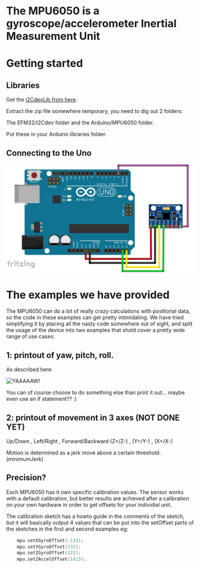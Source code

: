 The MPU6050 is a gyroscope/accelerometer Inertial Measurement Unit
==================================================================

Getting started
===============

Libraries
---------

Get the [i2CdevLib from here](https://github.com/jrowberg/i2cdevlib/archive/master.zip).

Extract the zip file somewhere temporary, you need to dig out 2 folders:

The EFM32/I2Cdev folder and the Arduino/MPU6050 folder.

Put these in your Arduino libraries folder.

Connecting to the Uno
---------------------

![6050!](mpu_6050.jpg "6050")



The examples we have provided
=============================

The MPU6050 can do a lot of really crazy calculations with positional data, so the code in these examples can get pretty intimidating. We have tried simplifying it by placing all the nasty code somewhere out of sight, and split the usage of the device into two examples that shold cover a pretty wide range of use cases:

1: printout of yaw, pitch, roll. 
--------------------------------
As described here:

![YAAAAAW!](http://doc.aldebaran.com/2-1/_images/rollPitchYaw.png "YPR")

You can of course choose to do something else than print it out... maybe even use an if statement?? :)

2: printout of movement in 3 axes (NOT DONE YET)
------------------------------------------------
Up/Down , Left/Right , Forward/Backward
(Z+/Z-) ,   (Y+/Y-)  ,     (X+/X-)

Motion is determined as a jerk move above a certain threshold. (minimumJerk)



Precision?
----------

Each MPU6050 has it own specific calibration values. The sensor works with a default calibration, but better results are achieved after a calibration on your own hardware in order to get offsets for your individial unit. 

The calibration sketch has a howto guide in the comments of the sketch, but it will basically output 4 values that can be put into the setOffset parts of the sketches in the first and second examples eg:

```c++
    mpu.setXGyroOffset(-133);
    mpu.setYGyroOffset(132);
    mpu.setZGyroOffset(122);
    mpu.setZAccelOffset(1413); 
```

